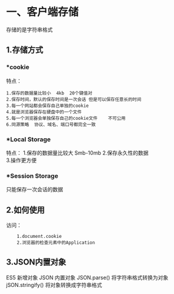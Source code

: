 




# 一、客户端存储

存储的是字符串格式

## 1.存储方式

### *cookie

特点：

	1.保存的数据量比较小  4kb  20个键值对
	2.保存时间，默认的保存时间是一次会话 但是可以保存任意长的时间
	3.每一个网站都会保存自己单独的cookie
	4.就是浏览器保存在硬盘中的一个文件
	5.每一个浏览器会单独保存自己的cookie文件	不可公用
	6.同源策略  协议、域名、端口号都完全一致
### *Local Storage

特点：
1.保存的数据量比较大  Smb-10mb
2.保存永久性的数据		
3.操作更方便

### *Session Storage

 只能保存一次会话的数据

## 2.如何使用

访问：	

		1.document.cookie
		2.浏览器的检查元素中的Application

## 3.JSON内置对象

ES5 新增对象 JSON 内置对象
JSON.parse() 将字符串格式转换为对象
jSON.stringify() 将对象转换成字符串格式